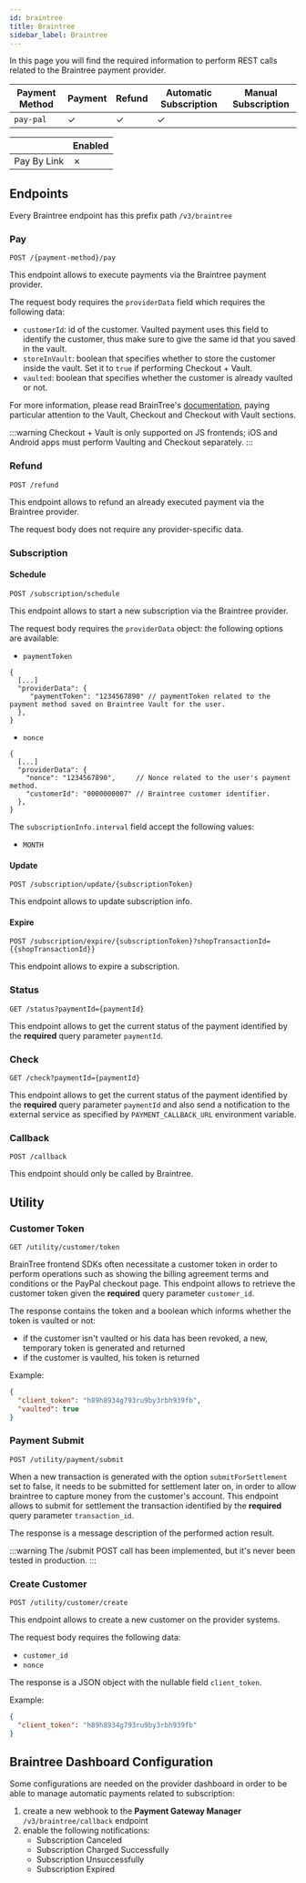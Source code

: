 ```yaml
---
id: braintree
title: Braintree
sidebar_label: Braintree
---
```

In this page you will find the required information to perform REST calls related to the Braintree payment provider.

| Payment Method | Payment | Refund | Automatic Subscription | Manual Subscription |
|----------------|---------|--------|------------------------|---------------------|
| `pay-pal `     | ✓       | ✓      | ✓                      |                     | 

|              | Enabled |
|--------------|---------|
| Pay By Link  | ✗       |

## Endpoints

Every Braintree endpoint has this prefix path `/v3/braintree`

### Pay

`POST /{payment-method}/pay`

This endpoint allows to execute payments via the Braintree payment provider.

The request body requires the `providerData` field which requires the following data:
- `customerId`: id of the customer. Vaulted payment uses this field to identify the customer, thus make sure to give
  the same id that you saved in the vault.
- `storeInVault`: boolean that specifies whether to store the customer inside the vault. Set it to `true` if performing
  Checkout + Vault.
- `vaulted`: boolean that specifies whether the customer is already vaulted or not.


For more information, please read BrainTree's [documentation](https://developer.paypal.com/braintree/docs/guides/paypal/overview),
paying particular attention to the Vault, Checkout and Checkout with Vault sections.

:::warning
Checkout + Vault is only supported on JS frontends; iOS and Android apps must perform Vaulting and Checkout separately.
:::

### Refund

`POST /refund`

This endpoint allows to refund an already executed payment via the Braintree provider.

The request body does not require any provider-specific data.

### Subscription

####  Schedule

`POST /subscription/schedule`

This endpoint allows to start a new subscription via the Braintree provider.

The request body requires the `providerData` object: the following options are available:
- `paymentToken`
```jsonc
{
  [...]
  "providerData": {
     "paymentToken": "1234567890" // paymentToken related to the payment method saved on Braintree Vault for the user.
  },
}
```
- `nonce`
```jsonc
{
  [...]
  "providerData": {
    "nonce": "1234567890",     // Nonce related to the user's payment method.
    "customerId": "0000000007" // Braintree customer identifier.
  },
}
```

The `subscriptionInfo.interval` field accept the following values:
- `MONTH`

#### Update

`POST /subscription/update/{subscriptionToken}`

This endpoint allows to update subscription info.

#### Expire

`POST /subscription/expire/{subscriptionToken}?shopTransactionId={{shopTransactionId}}`

This endpoint allows to expire a subscription.


### Status

`GET /status?paymentId={paymentId}`

This endpoint allows to get the current status of the payment identified by the **required** query parameter `paymentId`.


### Check

`GET /check?paymentId={paymentId}`

This endpoint allows to get the current status of the payment identified by the **required** query parameter `paymentId` and also send a notification to the external service as specified by `PAYMENT_CALLBACK_URL` environment variable.


### Callback

`POST /callback`

This endpoint should only be called by Braintree.


## Utility

### Customer Token

`GET /utility/customer/token`

BrainTree frontend SDKs often necessitate a customer token in order to perform operations such as showing the
billing agreement terms and conditions or the PayPal checkout page. This endpoint allows to retrieve the customer token
given the **required** query parameter `customer_id`.

The response contains the token and a boolean which informs whether the token is vaulted or not:
- if the customer isn't vaulted or his data has been revoked, a new, temporary token is generated and returned
- if the customer is vaulted, his token is returned

Example:
```json
{
  "client_token": "h89h8934g793ru9by3rbh939fb",
  "vaulted": true
}
```

### Payment Submit

`POST /utility/payment/submit`

When a new transaction is generated with the option `submitForSettlement` set to false, it needs to be submitted
for settlement later on, in order to allow braintree to capture money from the customer's account. This endpoint allows
to submit for settlement the transaction identified by the **required** query parameter `transaction_id`.

The response is a message description of the performed action result.

:::warning
The /submit POST call has been implemented, but it's never been tested in production.
:::

### Create Customer

`POST /utility/customer/create`

This endpoint allows to create a new customer on the provider systems.

The request body requires the following data:
- `customer_id`
- `nonce`

The response is a JSON object with the nullable field `client_token`.

Example:
```json
{
  "client_token": "h89h8934g793ru9by3rbh939fb"
}
```

## Braintree Dashboard Configuration
Some configurations are needed on the provider dashboard in order to be able to manage automatic payments related to subscription:
1. create a new webhook to the **Payment Gateway Manager** `/v3/braintree/callback` endpoint
2. enable the following notifications:
   - Subscription Canceled
   - Subscription Charged Successfully
   - Subscription Unsuccessfully
   - Subscription Expired
